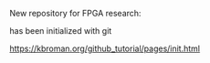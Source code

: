 New repository for FPGA research:

has been initialized with git

https://kbroman.org/github_tutorial/pages/init.html
